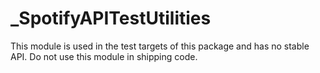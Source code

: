 # _SpotifyAPITestUtilities

This module is used in the test targets of this package and has no stable API. Do not use this module in shipping code.
